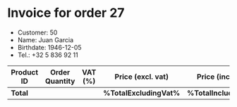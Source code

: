 # Invoice for order 27

- Customer: 50
- Name: Juan Garcia
- Birthdate: 1946-12-05
- Tel.: +32 5 836 92 11

| Product ID | Order Quantity | VAT (%) | Price (excl. vat) | Price (incl. VAT) |
|------------|----------------|---------|-------------------|-------------------|
| **Total** |                 |         | **%TotalExcludingVat%**| **%TotalIncludingVat%** |


